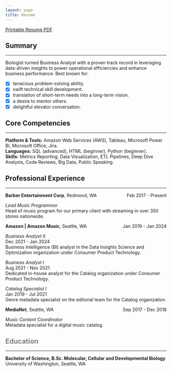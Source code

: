 ```yaml
---
layout: page
title: Resume
---
```

[Printable Resume PDF](https://biancaliebhaber.github.io/Bianca%20Liebhaber%20Resume.pdf)
## Summary
***
Biologist turned Business Analyst with a proven track record in leveraging data-driven insights to power operational efficiencies and enhance business performance.
Best known for:
- [x]  tenacious problem-solving ability.
- [x]  swift technical skill development.
- [x]  translation of short-term needs into a long-term vision.
- [x]  a desire to mentor others.
- [x]  delightful elevator conversation.

## Core Competencies
***
**Platform & Tools:** Amazon Web Services (AWS), Tableau, Microsoft Power BI, Microsoft Office, Jira.<br/>
**Languages:** SQL (advanced), HTML (beginner), Python (beginner).<br/>
**Skills:** Metrics Reporting, Data Visualization, ETL Pipelines, Deep Dive Analysis, Code Reviews, Big Data, Public Speaking.

## Professional Experience
***
<p style="text-align:left;">
    <b>Barber Entertainment Corp</b>, Redmond, WA
    <span style="float:right;">
        Feb 2017 - Present
    <p style="text-align:left;">
	<i>Lead Music Programmer</i>
<br style="text-align:left;"/>
Head of music program for our primary client with streaming in over 350 stores nationwide.
	    <br/>
	
<p style="text-align:left;"> 
    <b>Amazon | Amazon Music</b>, Seattle, WA
    <span style="float:right;">
        Jan 2019 - Jan 2024
<p style="text-align:left;">
	<i>Business Analyst II</i>	
<br style="text-align:left;"/>
Dec 2021 - Jan 2024
<br style="text-align:left;"/>
Business Intelligence (BI) analyst in the Data Insights Science and Optimization organization under Consumer Product Technology.
<p style="text-align:left;">
	<i>Business Analyst I</i>	
<br style="text-align:left;"/>
Aug 2021 - Nov 2021
<br style="text-align:left;"/>
Dedicated in-house analyst for the Catalog organization under Consumer Product Technology.
<p style="text-align:left;">
	<i>Catalog Specialist I</i>	
<br style="text-align:left;"/>
Jan 2019 - Jul 2021
<br style="text-align:left;"/>
Genre metadata specialist on the editorial team for the Catalog organization.

<p style="text-align:left;">
    <b>MediaNet</b>, Seattle, WA
    <span style="float:right;">
        Sep 2017 - Dec 2018
<p style="text-align:left;">
	<i>Music Content Coordinator</i>
<br style="text-align:left;"/>
Metadata specialist for a digital music catalog.
<h2 style="color:grey;"
<h2 id="education">Education</h2> 
<hr> 
<p><strong>Bachelor of Science, B.Sc. Molecular, Cellular and Developmental Biology</strong><br/>
University of Washington, Seattle, WA	</p>	
